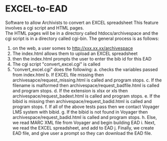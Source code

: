 # EXCEL-to-EAD
Software to allow Archivists to convert an EXCEL spreadsheet 
This feature involves a cgi script and HTML pages.  
The HTML pages will be in a directory called htdocs/archivespace and the cgi script is in a directory called cgi-bin.
The general process is as follows:
 1. on the web, a user somes to http://xxx.xx.xx/archivespace
 2. The index.html allows them to upload an EXCEL spreadsheet
 3. then the index.html prompts the user to enter the bib id for this EAD
 4. The cgi script "convert_excel.cgi" is called
 5. "convert_excel.cgi" does the following:
    a. checks the variables passed from index.html
    b. If EXCEL file missing then archivesapce/request_missing.html is called and program stops.
    c. If the filename is malformed then archivespace/request_badfile.html is called and program stops.
    d. If the extension is xlsx or xls then archivespace/request_badext.html is called and program stops.
    e. If the bibid is missing then archivespace/request_badid.html is called and program stops.
    f. If all of the above tests pass then we contact Voyager LMS system with bibid.
    g. If the bibid is not found in Voyager then archivespace/request_badid.html is called and program stops.
    h. Else, we read MARC XML file from Voyager and begin building EAD 
    i. Next, we read the EXCEL spreadsheet, and add to EAD 
    j. Finally, we create EAD file, and give user a prompt so they can download the EAD file.
  
